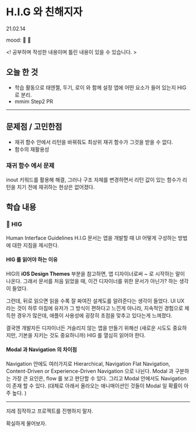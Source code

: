# H.I.G 와 친해지자
21.02.14

mood: 🤯 🥳

<! 공부하며 작성한 내용이며 틀린 내용이 있을 수 있습니다. >

## 오늘 한 것

- 학습 활동으로 태엔젤, 두기, 로이 와 함께 설정 앱에 어떤 요소가 들어 있는지 HIG 로 분리.
- mmim Step2 PR 

---

## 문제점 / 고민한점

* 재귀 함수 안에서 리턴을 바꿔줘도 최상위 재귀 함수가 그것을 받을 수 없다. 
* 함수의 재활용성  

### 재귀 함수 에서 문제
inout 키워드를 활용해 해결, 
그러나 구조 자체를 변경하면서 리턴 값이 있는 함수가 리턴을 치기 전에 재귀하는 현상은 없어졌다.


## 학습 내용

### 📑 HIG
Human Interface Guidelines
H.I.G 문서는 앱을 개발할 때 UI 어떻게 구성하는 방법에 대한 지침을 제시한다.

#### **HIG 를 읽어야 하는 이유**

HIG의 **iOS Design Themes** 부분을 참고하면, 앱 디자이너로써 ~ 로 시작하는 말이 나온다. 그래서 문서를 처음 읽었을 때, 이건 디자이너를 위한 문서가 아닌가? 하는 생각이 들었다. 

그런데, 뒤로 읽으면 읽을 수록 잘 짜여진 설계도를 알려준다는 생각이 들었다. UI UX 라는 것이 하루 아침에 유저가 그 방식이 편하다고 느낀게 아니라, 지속적인 경험으로 체득한 경우가 많은데, 애플이 사용성에 굉장히 초점을 맞추고 있다는게 느껴졌다. 

결국엔 개발자든 디자이너든 거슬리지 않는 앱을 만들기 위해선 (새로운 시도도 중요하지만, 기본을 지키는 것도 중요하니까) HIG 를 열심히 읽어야 한다. 

#### **Modal 과 Navigation 의 차이점**
Navigation 안에도 여러가지로 Hierarchical, Navigation Flat Navigation, Content-Driven or Experience-Driven Navigation 으로 나뉜다. 
Modal 과 구분하는 가장 큰 요인은, flow 를 보고 판단할 수 있다. 
그리고 Modal 안에서도 Navigation 이 존재 할 수 있다. (대체로 아래서 올라오는 애니매이션인 것들이 Modal 일 확률이 아주 높다. )


---
지레 짐작하고 프로젝트를 진행하지 말자.

확실하게 물어보자.



